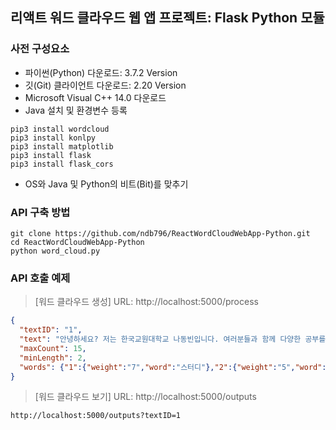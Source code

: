 ## 리액트 워드 클라우드 웹 앱 프로젝트: Flask Python 모듈

### 사전 구성요소
* 파이썬(Python) 다운로드: 3.7.2 Version
* 깃(Git) 클라이언트 다운로드: 2.20 Version
* Microsoft Visual C++ 14.0 다운로드
* Java 설치 및 환경변수 등록
```
pip3 install wordcloud
pip3 install konlpy
pip3 install matplotlib
pip3 install flask
pip3 install flask_cors
```
* OS와 Java 및 Python의 비트(Bit)를 맞추기
### API 구축 방법
```
git clone https://github.com/ndb796/ReactWordCloudWebApp-Python.git
cd ReactWordCloudWebApp-Python
python word_cloud.py
```
### API 호출 예제
> [워드 클라우드 생성] URL: http://localhost:5000/process
```json
{
  "textID": "1",
  "text": "안녕하세요? 저는 한국교원대학교 나동빈입니다. 여러분들과 함께 다양한 공부를 진행하면서 스터디에 참여하고 싶어요. 한 번 공부를 할 때 제대로 공부를 하는 것이 목표입니다. 공부는 쉽지 않지만 열심히 하다 보면 재미를 느끼고 참여할 수 있을 것 같아요.",
  "maxCount": 15,
  "minLength": 2,
  "words": {"1":{"weight":"7","word":"스터디"},"2":{"weight":"5","word":"참여"},"3":{"weight":"5","word":"분노"},"4":{"weight":"4","word":"치킨"}}
}
```
> [워드 클라우드 보기] URL: http://localhost:5000/outputs
```
http://localhost:5000/outputs?textID=1
```
